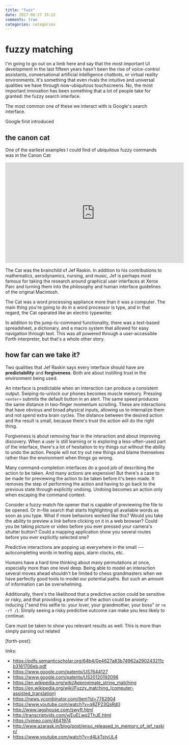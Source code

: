 ```yaml
---
title: "fuzz"
date: 2017-06-27 15:22
comments: true
categories: categories
---
```


# fuzzy matching

I'm going to go out on a limb here and say that the most important UI
development in the last fifteen years hasn't been the rise of voice-control
assistants, conversational artificial intelligence chatbots, or virtual reality
environments. It's something that even rivals the intuitive and universal
qualities we have through now-ubiquitous touchscreens. No, the most important
innovation has been something that a lot of people take for granted: the fuzzy
search interface.

The most common one of these we interact with is Google's search interface.

Google first introduced 

## the canon cat

One of the earliest examples I could find of ubiquitous fuzzy commands was in
the Canon Cat:

<iframe width="560" height="315"
src="https://www.youtube.com/embed/o_TlE_U_X3c?rel=0&amp;controls=0&amp;showinfo=0&amp;start=180"
frameborder="0" allowfullscreen></iframe>

The Cat was the brainchild of Jef Raskin. In addition to his contributions to
mathematics, aerodynamics, nursing, and music, Jef is perhaps most famous for
taking the research around graphical user interfaces at Xerox Parc and turning
them into the philosophy and human interface guidelines of the original
Macintosh.

The Cat was a word processing appliance more than it was a computer. The main
thing you're going to do in a word processor is type, and in that regard, the
Cat operated like an electric typewriter.

In addition to the jump-to-command functionality, there was a text-based
spreadsheet, a dictionary, and a macro system that allowed for easy navigation
through text. This was all powered through a user-accessible Forth interpreter,
but that's a whole other story.

## how far can we take it?

Two qualities that Jef Raskin says every interface should have are
**predictability** and **forgiveness**. Both are about instilling trust in the
environment being used.

An interface is predictable when an interaction can produce a consistent
output. Swiping-to-unlock our phones becomes muscle memory. Pressing `<enter>`
submits the default button in an alert. The same speed produces the same
distance in two-finger momentum scrolling. These are interactions that have
obvious and broad physical inputs, allowing us to internalize them and not spend
extra brain cycles. The distance between the desired action and the result is
small, because there's trust the action will do the right thing.

Forgiveness is about removing fear in the interaction and about improving
discovery. When a user is still learning or is exploring a less-often-used part
of the interface, there's a lot of hesitation to try things out without the
ability to undo the action. People will not try out new things and blame
themselves rather than the environment when things go wrong.

Many command-completion interfaces do a good job of describing the action to be
taken. And many actions are expensive! But there's a case to be made for
previewing the action to be taken before it's been made. It removes the step of
performing the action and having to go back to the previous state through
explicitly undoing. Undoing becomes an action only when escaping the command
context.

Consider a fuzzy-match file opener that is capable of previewing the file to be
opened. Or in-file search that starts highlighting all available words as soon
as you type. What if more behaviors worked like this? Would you take the ability
to preview a link before clicking on it in a web browser? Could you be taking
picture or video before you ever pressed your camera's shutter button? Could
a mapping application show you several routes before you ever explicitly
selected one?

Predictive interactions are popping up everywhere in the small ---
autocompleting words in texting apps, alarm clocks, etc.

Humans have a hard time thinking about many permutations at once, especially
more than one level deep. Being able to model an interaction several moves ahead
shouldn't be limited to chess grandmasters when we have perfectly good tools to
model our potential paths. But such an amount of information can be
overwhelming.

Additionally, there's the likelihood that a predictive action could be sensitive
or risky, and that providing a preview of the action could be anxiety-inducing
("send this selfie to: your lover, your grandmother, your boss" or `rm -rf /`).
Simply seeing a risky predictive outcome can make you less likely to continue.

Care must be taken to show you relevant results as well. This is more than
simply parsing out related 


[canon-cat-history]: http://www.jagshouse.com/swyft.html
[forth-post]:

links:

- https://pdfs.semanticscholar.org/64b4/0e4627a83b74962a290243211cb3161706eb.pdf
- https://www.google.com/patents/US7644127
- https://www.google.com/patents/US20120192096
- https://en.wikipedia.org/wiki/Approximate_string_matching
- https://en.wikipedia.org/wiki/Fuzzy_matching_(computer-assisted_translation)
- https://news.ycombinator.com/item?id=7762904
- https://www.youtube.com/watch?v=q8ZP23QsRd0
- http://www.jagshouse.com/swyft.html
- http://transcriptvids.com/v/EuELwq2ThJE.html
- https://vimeo.com/4641974
- http://www.azarask.in/blog/post/enso_released_in_memory_of_jef_raskin/
- https://www.youtube.com/watch?v=d4LkTstvUL4
